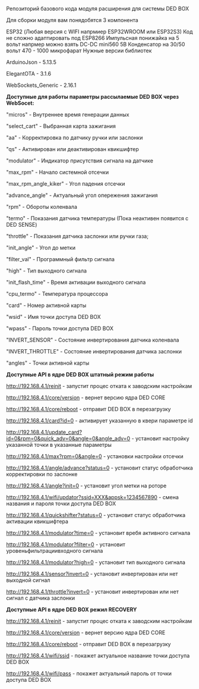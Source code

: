 Репозиторий базового кода модуля расширения для системы DED BOX

Для сборки модуля вам понядобятся 3 компонента

ESP32 (Любая версия с WIFI напрмиер ESP32WROOM или ESP32S3) Код не сложно адаптировать под ESP8266
Импульсная понижайка на 5 вольт напрмер можно взять DC-DC mini560 5В
Конденсатор на 30/50 вольт 470 - 1000 микрофарат
Нужные версии библиотек

ArduinoJson - 5.13.5

ElegantOTA - 3.1.6

WebSockets_Generic - 2.16.1



**Доступные для работы параметры рассылаемые DED BOX через WebSocet:**

"micros" - Внутреннее время генерации данных

"select_cart" - Выбранная карта зажигания

"aa" - Корректировка по датчику ручки или заслонки

"qs" - Активирован или деактивирован квикшифтер

"modulator" - Индикатор присутствия сигнала на датчике

"max_rpm" - Начало системной отсечки

"max_rpm_angle_kiker" - Угол падения отсечки

"advance_angle" - Актуальный угол опережения зажигания

"rpm" - Обороты коленвала

"termo" - Показания датчика температуры (Пока неактивен появится с DED SENSE)

"throttle" - Показания датчика заслонки или ручки газа;

"init_angle" - Угол до метки

"filter_val" - Программный фильтр сигнала

"high" - Тип выходного сигнала

"init_flash_time" - Время активации выходного сигнала

"cpu_termo" - Температура процессора

"card" - Номер активной карты

"wsid" - Имя точки доступа DED BOX

"wpass" - Пароль точки доступа DED BOX

"INVERT_SENSOR" - Состояние инвертирования датчика коленвала

"INVERT_THROTTLE" - Состояние инвертирования датчика заслонки

"angles" - Точки активной карты



**Доступные API в ядре DED BOX штатный режим работы**

http://192.168.4.1/reinit - запустит процес отката к заводским настройкам

http://192.168.4.1/core/version - вернет версию ядра DED CORE

http://192.168.4.1/core/reboot - отправит DED BOX в перезагрузку

http://192.168.4.1/card?id=0 - активирует указанную в квери параметре id

http://192.168.4.1/update_card?id=0&rpm=0&quick_adv=0&angle=0&angle_adv=0 - установит настройку указанной точки в указанные параметры

http://192.168.4.1/max?rpm=0&angle=0 - установки настройки отсечки

http://192.168.4.1/angle/advance?status=0 - установит статус обработчика корректировки по заслонке

http://192.168.4.1/angle?init=0 - установит угол метки на роторе

http://192.168.4.1/wifi/updator?ssid=XXX&appsk=1234567890 - смена названия и пароля точки доступа DED BOX

http://192.168.4.1/quickshifter?status=0 - установит статус обработчика активации квикшифтера

http://192.168.4.1/modulator?time=0 - установит вребя активного сигнала

http://192.168.4.1/modulator?filter=0 - установит уровеньфильтрациивходного сигнала

http://192.168.4.1/modulator?high=0 - установит тип выходного сигнала

http://192.168.4.1/sensor?invert=0 - установит инвертирован или нет выходной сигнал

http://192.168.4.1/throttle?invert=0 - установит инвертирован или нет сигнал с датчика заслонки



**Доступные API в ядре DED BOX режил RECOVERY**

http://192.168.4.1/reinit - запустит процес отката к заводским настройкам

http://192.168.4.1/core/version - вернет версию ядра DED CORE

http://192.168.4.1/core/reboot - отправит DED BOX в перезагрузку

http://192.168.4.1/wifi/ssid - покажет актуальное название точки доступа DED BOX

http://192.168.4.1/wifi/pass - покажет актуальный пароль от точки доступа DED BOX
